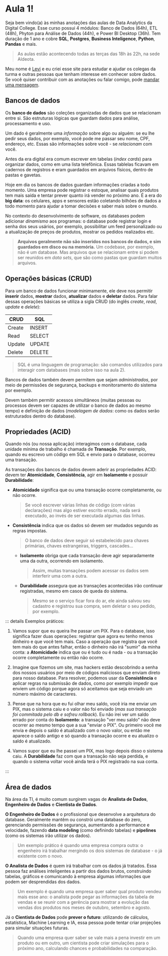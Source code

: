 # Aula 1!

Seja bem vindo(a) às minhas anotações das aulas de Data Analytics da Digital College. Esse curso possui 4 módulos: Banco de Dados (64h), ETL (48h), Phyton para Análise de Dados (44h), e Power BI Desktop (36h). Tem duração de 1 ano e cobre **SQL**, **Postgres**, **Business Inteligence**, **Python**, **Pandas** e mais.

>As aulas estão acontecendo todas as terças das 18h às 22h, na sede Aldeota.

Meu nome é [Levi](https://www.levisporto.com) e eu criei esse site para estudar e ajudar os colegas da turma e outras pessoas que tenham interesse em conhecer sobre dados. Se você quiser contribuir com as anotações ou falar comigo, pode [mandar uma mensagem](https://www.linkedin.com/in/levisporto/).


## Bancos de dados

Os **banco de dados** são coleções organizadas de dados que se relacionam entre si.  São estruturas lógicas que guardam dados para análise, processamento e uso.


Um dado é geralmente uma *informação* sobre algo ou alguém: se eu lhe pedir seus dados, por exemplo, você pode me passar seu nome, CPF, endereço, etc. Essas são informações sobre você - se *relacionam* com você.

Antes da era digital era comum escrever em tabelas (*index cards*) para organizar dados, como em uma lista telefônica. Essas tablelas ficavam em cadernos de registros e eram guardados em arquivos físicos, dentro de pastas e gavetas. 

Hoje em dia os bancos de dados guardam informações criadas a todo momento. Uma empresa pode registrar o estoque, analisar quais produtos tem mais saída e tentar prever quanto irá vender no próximo ano. É a era do **big data**: os celulares, apps e sensores estão coletando bilhões de dados a todo momento para ajudar a tomar decisões e saber mais sobre o mundo.

No contexto do desenvolvimento de software, os databases podem adicionar *dinamismo* aos programas: o database pode registrar login e senha dos seus usários, por exemplo, possibilitar um feed personalizado ou a atualização de preços de produtos, mostrar os pedidos realizados etc.  

> **Arquivos geralmente não são inseridos nos bancos de dados, e sim guardados em disco ou na memória.** Um codebase, por exemplo, não é um database. Mas arquivos que se relacionam entre si podem ser reunidos em *data sets*, que são como pastas que guardam muitos arquivos. 

## Operações básicas (CRUD)

Para um banco de dados funcionar minimamente, ele deve nos permitir **inserir** dados, **mostrar** dados, **atualizar** dados e **deletar** dados.
Para falar dessas operações básicas se utiliza a sigla CRUD (do inglês *create*, *read*, *update* e *delete*):

|CRUD|SQL  |
|--|--|
| Create | INSERT |
| Read | SELECT |
| Update | UPDATE |
| Delete | DELETE |

> SQL é uma linguagem de programação: são comandos utilizados para interagir com databases (mais sobre isso na aula 2).

Bancos de dados também devem permitem que sejam *administrados*, por meio de permissões de segurança, backups e monitoramento do sistema por exemplo.

Devem também permitir acessos simultâneos (muitas pessoas ou processos devem ser capazes de utilizar o banco de dados ao mesmo tempo) e definição de dados (*modelagem de dados*: como os dados serão estruturados dentro do database). 

## Propriedades (ACID)

Quando nós (ou nossa aplicação) interagimos com o database, cada unidade mínima de trabalho é chamada de **Transação**. Por exemplo, quando eu escrevo um código em SQL e envio para o database, ocorreu uma transação. 


As transações dos bancos de dados devem aderir as propriedades ACID: devem ter **Atomicidade**, **Consistência**, agir em **Isolamento** e possuir **Durabilidade**:


- **Atomicidade** significa que ou uma transação ocorre completamente, ou não ocorre.
	>  Se você escrever várias linhas de código (com várias declarações) mas algo estiver escrito errado, nada será executado, ao invés de ser executada algumas das linhas.

- **Consistência** indica que os dados só devem ser mudados segundo as regras impostas. 
	> O banco de dados deve seguir só estabelecido para chaves primárias, chaves estrangeiras, triggers, cascades...

  - **Isolamento** obriga que cada transação deve agir separadamente uma da outra, ocorrendo em isolamento. 
	> Assim, muitas transações podem acessar os dados sem interferir uma com a outra.

  - **Durabilidade** assegura que as transações acontecidas irão continuar registradas, mesmo em casos de queda do sistema. 
	> Mesmo se o serviço ficar fora do ar, ele ainda salvou seu cadastro e registrou sua compra, sem deletar o seu pedido, por exemplo. 


::: details Exemplos práticos:

1. Vamos supor que eu queira lhe passar um PIX. Para o database, isso significa fazer duas operações: registrar que agora eu tenho menos dinheiro e que você tem mais. Caso a operação que registra que você tem mais do que antes falhar, então o dinheiro não irá "sumir" da minha conta: a **Atomicidade** indica que ou é tudo ou é nada - ou a transação ocorre completamente ou então não ocorre.     



2. Imagine que fizemos um site, mas hackers estão descobrindo a senha dos nossos usuários por meio de códigos maliciosos que enviam direto para nosso database. Para resolver, podemos usar da **Consistência** e aplicar regras na submissão de dados, como por exemplo impedir que enviem um código porque agora só aceitamos que seja enviado um número máximo de caracteres. 



3. Pense que na hora que eu fui olhar meu saldo, você iria me enviar um PIX, mas o sistema caiu e o valor não foi enviado (*mas sua transação foi commitada pelo db e sofreu rollback*). Eu não irei ver um saldo errado por conta do **Isolamento**: a transação "ver meu saldo" não deve ocorrer ao mesmo tempo que a sua "enviar o PIX". Ou primeiro você me envia e depois o saldo é atualizado com o novo valor, ou então me aparece o saldo antigo e só quando a transação ocorre e eu atualizo o saldo é atualizado. 



4. Vamos supor que eu lhe passei um PIX, mas logo depois disso o sistema caiu. A **Durabilidade** faz com que a transação não seja perdida, e quando o sistema voltar você ainda terá o PIX registrado na sua conta.  


:::




## Área de dados

Na área da TI, é muito comum surgirem vagas de **Analista de Dados**, **Engenheiro de Dados** e **Cientista de Dados**.

**O Engenheiro de Dados** é o profissional que desenvolve a arquitetura do database. Geralmente mantêm ou constrói uma database do zero, gerenciando permissões de segurança, aumentando a performance e velocidade, fazendo **data modeling** (como definindo tabelas) e **pipelines** (como os sistemas irão utilizar os dados). 

> Um exemplo prático é quando uma empresa compra outra: o engenheiro irá trabalhar mergindo os dois sistemas de database - o já existente com o novo.

**O Analista de Dados** é quem irá trabalhar com os dados já tratados. Essa pessoa faz análises inteligentes a partir dos dados brutos, construindo tabelas, gráficos e comunicando à empresa algumas informações que podem ser desprendidas dos dados.  

> Um exemplo é quando uma empresa quer saber qual produto vendeu mais esse ano: o analista pode pegar as informações da tabela de vendas e se reunir com a gerência para mostrar a evolução das vendas dos produtos nos meses de outubro, setembro e agosto.

Já o **Cientista de Dados** pode **prever o futuro**: utilizando de cálculos, estatística, Machine Learning e IA, essa pessoa pode tentar criar projeções para simular situações futuras. 

> Quando uma empresa quer saber se vale mais a pena investir em um produto ou em outro, um cientista pode criar simulações para o próximo ano, calculando chances e probabilidades na comparação.